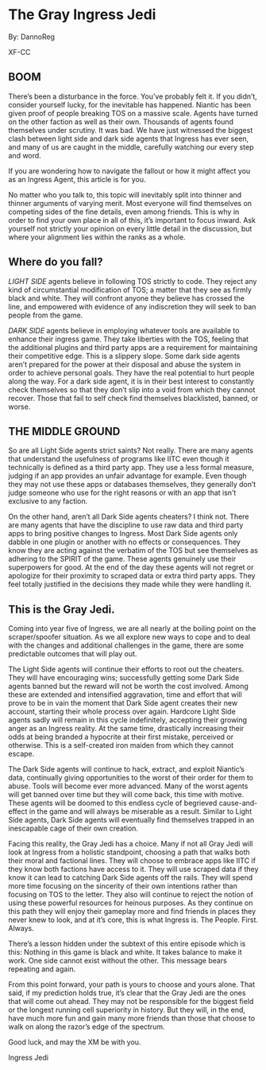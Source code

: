 # The Gray Ingress Jedi

By: DannoReg

XF-CC

## BOOM

There’s been a disturbance in the force. You’ve probably felt it. If you didn’t, consider yourself lucky, for the inevitable has happened. Niantic has been given proof of people breaking TOS on a massive scale. Agents have turned on the other faction as well as their own. Thousands of agents found themselves under scrutiny. It was bad. We have just witnessed the biggest clash between light side and dark side agents that Ingress has ever seen, and many of us are caught in the middle, carefully watching our every step and word.

If you are wondering how to navigate the fallout or how it might affect you as an Ingress Agent, this article is for you.

No matter who you talk to, this topic will inevitably split into thinner and thinner arguments of varying merit. Most everyone will find themselves on competing sides of the fine details, even among friends. This is why in order to find your own place in all of this, it’s important to focus inward. Ask yourself not strictly your opinion on every little detail in the discussion, but where your alignment lies within the ranks as a whole.

## Where do you fall?

*LIGHT SIDE* agents believe in following TOS strictly to code. They reject any kind of circumstantial modification of TOS; a matter that they see as firmly black and white. They will confront anyone they believe has crossed the line, and empowered with evidence of any indiscretion they will seek to ban people from the game.

*DARK SIDE* agents believe in employing whatever tools are available to enhance their ingress game. They take liberties with the TOS, feeling that the additional plugins and third party apps are a requirement for maintaining their competitive edge. This is a slippery slope. Some dark side agents aren’t prepared for the power at their disposal and abuse the system in order to achieve personal goals. They have the real potential to hurt people along the way. For a dark side agent, it is in their best interest to constantly check themselves so that they don’t slip into a void from which they cannot recover. Those that fail to self check find themselves blacklisted, banned, or worse.

## THE MIDDLE GROUND

So are all Light Side agents strict saints? Not really. There are many agents that understand the usefulness of programs like IITC even though it technically is defined as a third party app. They use a less formal measure, judging if an app provides an unfair advantage for example. Even though they may not use these apps or databases themselves, they generally don’t judge someone who use for the right reasons or with an app that isn’t exclusive to any faction.

On the other hand, aren’t all Dark Side agents cheaters? I think not. There are many agents that have the discipline to use raw data and third party apps to bring positive changes to Ingress. Most Dark Side agents only dabble in one plugin or another with no effects or consequences. They know they are acting against the verbatim of the TOS but see themselves as adhering to the SPIRIT of the game. These agents genuinely use their superpowers for good. At the end of the day these agents will not regret or apologize for their proximity to scraped data or extra third party apps. They feel totally justified in the decisions they made while they were handling it.

## This is the Gray Jedi.

Coming into year five of Ingress, we are all nearly at the boiling point on the scraper/spoofer situation. As we all explore new ways to cope and to deal with the changes and additional challenges in the game, there are some predictable outcomes that will play out.

The Light Side agents will continue their efforts to root out the cheaters. They will have encouraging wins; successfully getting some Dark Side agents banned but the reward will not be worth the cost involved. Among these are extended and intensified aggravation, time and effort that will prove to be in vain the moment that Dark Side agent creates their new account, starting their whole process over again. Hardcore Light Side agents sadly will remain in this cycle indefinitely, accepting their growing anger as an Ingress reality. At the same time, drastically increasing their odds at being branded a hypocrite at their first mistake, perceived or otherwise. This is a self-created iron maiden from which they cannot escape.

The Dark Side agents will continue to hack, extract, and exploit Niantic’s data, continually giving opportunities to the worst of their order for them to abuse. Tools will become ever more advanced. Many of the worst agents will get banned over time but they will come back, this time with motive. These agents will be doomed to this endless cycle of begrieved cause-and-effect in the game and will always be miserable as a result. Similar to Light Side agents, Dark Side agents will eventually find themselves trapped in an inescapable cage of their own creation.

Facing this reality, the Gray Jedi has a choice. Many if not all Gray Jedi will look at Ingress from a holistic standpoint, choosing a path that walks both their moral and factional lines. They will choose to embrace apps like IITC if they know both factions have access to it. They will use scraped data if they know it can lead to catching Dark Side agents off the rails. They will spend more time focusing on the sincerity of their own intentions rather than focusing on TOS to the letter. They also will continue to reject the notion of using these powerful resources for heinous purposes. As they continue on this path they will enjoy their gameplay more and find friends in places they never knew to look, and at it’s core, this is what Ingress is. The People. First. Always.

There’s a lesson hidden under the subtext of this entire episode which is this: Nothing in this game is black and white. It takes balance to make it work. One side cannot exist without the other. This message bears repeating and again.

From this point forward, your path is yours to choose and yours alone. That said, if my prediction holds true, it’s clear that the Gray Jedi are the ones that will come out ahead. They may not be responsible for the biggest field or the longest running cell superiority in history. But they will, in the end, have much more fun and gain many more friends than those that choose to walk on along the razor’s edge of the spectrum.

Good luck, and may the XM be with you.

Ingress Jedi
